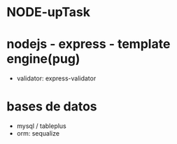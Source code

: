 # NODE-upTask

# nodejs - express - template engine(pug)
- validator: express-validator
# bases de datos
- mysql / tableplus
- orm: sequalize
